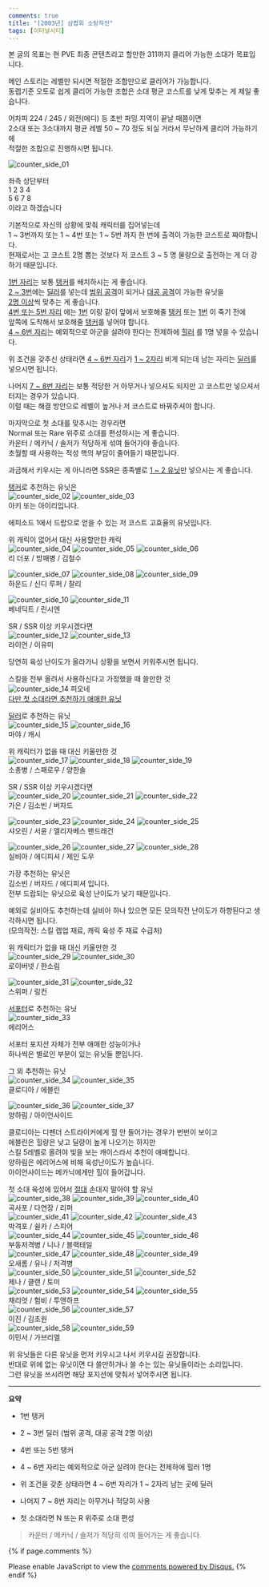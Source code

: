 ```yaml
---
comments: true
title: "[2003년] 삼합회 소탕작전"
tags: [이터널시티]
---
```


본 글의 목표는 현 PVE 최종 콘텐츠라고 할만한 311까지 클리어 가능한 소대가 목표입니다.

메인 스토리는 레벨만 되시면 적절한 조합만으로 클리어가 가능합니다.  
동렙기준 오토로 쉽게 클리어 가능한 조합은 소대 평균 코스트를 낮게 맞추는 게 제일 좋습니다.

어차피 224 / 245 / 외전(에디) 등 초반 파밍 지역이 끝날 때쯤이면  
2소대 또는 3소대까지 평균 레벨 50 ~ 70 정도 되실 거라서 무난하게 클리어 가능하기에  
적절한 조합으로 진행하시면 됩니다.

![counter_side_01](/assets/image/counter_side_01.jpg)

좌측 상단부터  
1 2 3 4  
5 6 7 8  
이라고 하겠습니다

기본적으로 자신의 상황에 맞춰 캐릭터를 집어넣는데  
1 ~ 3번까지 또는 1 ~ 4번 또는 1 ~ 5번 까지 한 번에 출격이 가능한 코스트로 짜야합니다.  
현재로서는 고 코스트 2명 뽑는 것보다 저 코스트 3 ~ 5 명 물량으로 출전하는 게 더 강하기 때문입니다.

<u>1번 자리</u>는 보통 <u>탱커</u>를 배치하시는 게 좋습니다.  
<u>2 ~ 3번</u>에는 <u>딜러</u>를 넣는데 <u>범위 공격</u>이 되거나 <u>대공 공격</u>이 가능한 유닛을   
<u>2명 이상</u>씩 맞추는 게 좋습니다.  
<u>4번 또는 5번 자리</u> 에는 <u>1번</u> 이랑 같이 앞에서 보호해줄 <u>탱커</u> 또는 <u>1번</u> 이 죽기 전에   
앞쪽에 도착해서 보호해줄 <u>탱커</u>를 넣어야 합니다.  
<u>4 ~ 6번 자리</u>는 예외적으로 아군을 살려야 한다는 전제하에 <u>힐러</u> 를 1명 넣을 수 있습니다.

위 조건을 갖추신 상태라면 <u>4 ~ 6번 자리</u>가 <u>1 ~ 2자리</u> 비게 되는데 남는 자리는 <u>딜러</u>를 넣으시면 됩니다.

나머지 <u>7 ~ 8번 자리</u>는 보통 적당한 거 아무거나 넣으셔도 되지만 고 코스트만 넣으셔서 터지는 경우가 있습니다.  
이럴 때는 해결 방안으로 레벨이 높거나 저 코스트로 바꿔주셔야 합니다.

마지막으로 첫 소대를 맞추시는 경우라면  
Normal 또는 Rare 위주로 소대를 편성하시는 게 좋습니다.   
카운터 / 메카닉 / 솔저가 적당하게 섞여 들어가야 좋습니다.  
초월할 때 사용하는 적성 핵의 부담이 줄어들기 때문입니다.

과금해서 키우시는 게 아니라면 SSR은 종족별로 <u>1 ~ 2 유닛</u>만 넣으시는 게 좋습니다.

<u>탱커</u>로 추천하는 유닛은  
![counter_side_02](/assets/image/counter_side_02.png)
![counter_side_03](/assets/image/counter_side_03.png)  
아키 또는 아이리입니다.

에피소드 1에서 드랍으로 얻을 수 있는 저 코스트 고효율의 유닛입니다.

위 캐릭이 없어서 대신 사용할만한 캐릭  
![counter_side_04](/assets/image/counter_side_04.png)
![counter_side_05](/assets/image/counter_side_05.png)
![counter_side_06](/assets/image/counter_side_06.png)  
리 더포 / 방패병 / 김철수

![counter_side_07](/assets/image/counter_side_07.png)
![counter_side_08](/assets/image/counter_side_08.png)
![counter_side_09](/assets/image/counter_side_09.png)  
하운드 / 신디 루퍼 / 찰리

![counter_side_10](/assets/image/counter_side_10.png)
![counter_side_11](/assets/image/counter_side_11.png)  
베네딕트 / 린시엔

SR / SSR 이상 키우시겠다면  
![counter_side_12](/assets/image/counter_side_12.png)
![counter_side_13](/assets/image/counter_side_13.png)  
라이언 / 이유미

당연히 육성 난이도가 올라가니 상황을 보면서 키워주시면 됩니다.

스킬을 전부 올려서 사용하신다고 가정했을 때 쓸만한 것  
![counter_side_14](/assets/image/counter_side_14.png)
피오네  
<u>다만 첫 소대라면 추천하기 애매한 유닛</u>

<u>딜러</u>로 추천하는 유닛  
![counter_side_15](/assets/image/counter_side_15.png)
![counter_side_16](/assets/image/counter_side_16.png)  
마야 / 캐시

위 캐릭터가 없을 때 대신 키울만한 것  
![counter_side_17](/assets/image/counter_side_17.png)
![counter_side_18](/assets/image/counter_side_18.png)
![counter_side_19](/assets/image/counter_side_19.png)  
소총병 / 스패로우 / 양한솔

SR / SSR 이상 키우시겠다면  
![counter_side_20](/assets/image/counter_side_20.png)
![counter_side_21](/assets/image/counter_side_21.png)
![counter_side_22](/assets/image/counter_side_22.png)  
가은 / 김소빈 / 버자드

![counter_side_23](/assets/image/counter_side_23.png)
![counter_side_24](/assets/image/counter_side_24.png)
![counter_side_25](/assets/image/counter_side_25.png)  
샤오린 / 서윤 / 엘리자베스 팬드래건

![counter_side_26](/assets/image/counter_side_26.png)
![counter_side_27](/assets/image/counter_side_27.png)
![counter_side_28](/assets/image/counter_side_28.png)  
실비아 / 에디피셔 / 제인 도우

가장 추천하는 유닛은  
김소빈 / 버자드 / 에디피셔 입니다.  
전부 드랍되는 유닛으로 육성 난이도가 낮기 때문입니다.

예외로 실비아도 추천하는데 실비아 하나 있으면 모든 모의작전 난이도가 하향된다고 생각하시면 됩니다.  
(모의작전: 스킬 렙업 재료, 캐릭 육성 주 재료 수급처)

위 캐릭터가 없을 때 대신 키울만한 것  
![counter_side_29](/assets/image/counter_side_29.png)
![counter_side_30](/assets/image/counter_side_30.png)  
로이버넷 / 한소림

![counter_side_31](/assets/image/counter_side_31.png)
![counter_side_32](/assets/image/counter_side_32.png)  
스위퍼 / 링컨

<u>서포터</u>로 추천하는 유닛  
![counter_side_33](/assets/image/counter_side_33.png)  
에리어스

서포터 포지션 자체가 전부 애매한 성능이거나  
하나씩은 별로인 부분이 있는 유닛들 뿐입니다.

그 외 추천하는 유닛  
![counter_side_34](/assets/image/counter_side_34.png)
![counter_side_35](/assets/image/counter_side_35.png)  
클로디아 / 에블린

![counter_side_36](/assets/image/counter_side_36.png)
![counter_side_37](/assets/image/counter_side_37.png)  
양하림 / 아이언사이드

클로디아는 디펜더 스트라이커에게 힐 안 들어가는 경우가 번번이 보이고  
에블린은 힐량은 낮고 딜량이 높게 나오기는 하지만  
스킬 5레벨로 올려야 빛을 보는 캐이스라서 추천이 애매합니다.  
양하림은 에리어스에 비해 육성난이도가 높습니다.  
아이언사이드는 메카닉에게만 힐이 들어갑니다.

첫 소대 육성에 있어서 <u>절대</u> 손대지 말아야 할 유닛  
![counter_side_38](/assets/image/counter_side_38.png)
![counter_side_39](/assets/image/counter_side_39.png)
![counter_side_40](/assets/image/counter_side_40.png)  
곡사포 / 다연장 / 리퍼  
![counter_side_41](/assets/image/counter_side_41.png)
![counter_side_42](/assets/image/counter_side_42.png)
![counter_side_43](/assets/image/counter_side_43.png)  
박격포 / 쉴카 / 스피어  
![counter_side_44](/assets/image/counter_side_44.png)
![counter_side_45](/assets/image/counter_side_45.png)
![counter_side_46](/assets/image/counter_side_46.png)  
부동저격병 / 니나 / 블랙테일  
![counter_side_47](/assets/image/counter_side_47.png)
![counter_side_48](/assets/image/counter_side_48.png)
![counter_side_49](/assets/image/counter_side_49.png)  
오새롬 / 유나 / 저격병  
![counter_side_50](/assets/image/counter_side_50.png)
![counter_side_51](/assets/image/counter_side_51.png)
![counter_side_52](/assets/image/counter_side_52.png)  
제나 / 클랜 / 토미  
![counter_side_53](/assets/image/counter_side_53.png)
![counter_side_54](/assets/image/counter_side_54.png)
![counter_side_55](/assets/image/counter_side_55.png)  
채리엇 / 험비 / 투앤하프  
![counter_side_56](/assets/image/counter_side_56.png)
![counter_side_57](/assets/image/counter_side_57.png)  
이진 / 김초원  
![counter_side_58](/assets/image/counter_side_58.png)
![counter_side_59](/assets/image/counter_side_59.png)  
이민서 / 가브리엘

위 유닛들은 다른 유닛을 먼저 키우시고 나서 키우시길 권장합니다.  
반대로 위에 없는 유닛이면 다 쓸만하거나 쓸 수는 있는 유닛들이라는 소리입니다.  
그런 유닛을 쓰시려면 해당 포지션에 맞춰서 넣어주시면 됩니다.

***
  
**요약**
* 1번 탱커
* 2 ~ 3번 딜러 (범위 공격, 대공 공격 2명 이상)
* 4번 또는 5번 탱커
* 4 ~ 6번 자리는 예외적으로 아군 살려야 한다는 전제하에 힐러 1명
* 위 조건을 갖춘 상태라면 4 ~ 6번 자리가 1 ~ 2자리 남는 곳에 딜러
* 나머지 7 ~ 8번 자리는 아무거나 적당히 사용

* 첫 소대라면 N 또는 R 위주로 소대 편성
> 카운터 / 메카닉 / 솔저가 적당히 섞여 들어가는 게 좋습니다.

{% if page.comments %}
<div id="disqus_thread"></div>
<script>

/**
*  RECOMMENDED CONFIGURATION VARIABLES: EDIT AND UNCOMMENT THE SECTION BELOW TO INSERT DYNAMIC VALUES FROM YOUR PLATFORM OR CMS.
*  LEARN WHY DEFINING THESE VARIABLES IS IMPORTANT: https://disqus.com/admin/universalcode/#configuration-variables*/
/*
var disqus_config = function () {
this.page.url = PAGE_URL;  // Replace PAGE_URL with your page's canonical URL variable
this.page.identifier = PAGE_IDENTIFIER; // Replace PAGE_IDENTIFIER with your page's unique identifier variable
};
*/
(function() { // DON'T EDIT BELOW THIS LINE
var d = document, s = d.createElement('script');
s.src = 'https://dndl93.disqus.com/embed.js';
s.setAttribute('data-timestamp', +new Date());
(d.head || d.body).appendChild(s);
})();
</script>
<noscript>Please enable JavaScript to view the <a href="https://disqus.com/?ref_noscript">comments powered by Disqus.</a></noscript>
{% endif %}
